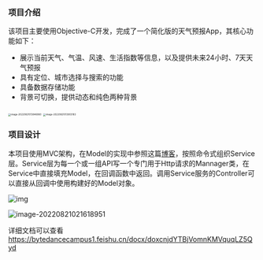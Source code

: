 ### 项目介绍

该项目主要使用Objective-C开发，完成了一个简化版的天气预报App，其核心功能如下：

- 展示当前天气、气温、风速、生活指数等信息，以及提供未来24小时、7天天气预报
- 具有定位、城市选择与搜索的功能
- 具备数据存储功能
- 背景可切换，提供动态和纯色两种背景

<img src="https://qiniu.dcts.top/typora/202208210228428.png" alt="image-20220821013846960" style="zoom:33%;" />

<img src="https://qiniu.dcts.top/typora/202208210228461.png" alt="image-20220821013903183" style="zoom:33%;" />



### 项目设计

本项目使用MVC架构，在Model的实现中参照这篇[博客](https://draveness.me/mvx-model/)，按照命令式组织Service层。Service层为每一个或一组API写一个专门用于Http请求的Mannager类，在Service中直接填充Model，在回调函数中返回。调用Service服务的Controller可以直接从回调中使用构建好的Model对象。

![img](https://bytedancecampus1.feishu.cn/space/api/box/stream/download/asynccode/?code=NzI2YzZkZjZmOTAxN2RkYmExMWNmODAxMDM2MjQxM2JfMTYxeVJFMXcxVHRSNkd1M3Fnd21XVTRORjh6OWhLZGNfVG9rZW46Ym94Y25jTDljZnc1Z3VPbHY2MXYwWlhLRUhjXzE2NjEwMjA2Nzc6MTY2MTAyNDI3N19WNA)

![image-20220821021618951](https://qiniu.dcts.top/typora/202208210228476.png)



详细文档可以查看 https://bytedancecampus1.feishu.cn/docx/doxcnjdYTBjVomnKMVquqLZ5Qyd
